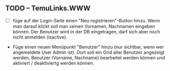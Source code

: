 ## TODO – TemuLinks.WWW

- [ ] füge auf der Login-Seite einen "Neu registrieren"-Button hinzu. Wenn man darauf klickt soll man seinen Vornamen, Nachnamen eingeben können. Der Benutzer wird in der DB eingetragen, darf sich aber noch nicht anmelden (isactive).
- Füge einen neuen Menüpunkt "Benutzer" hinzu (nur sichtbar, wenn wer angemeldete User Admin ist). Dort soll ein Grid aller Benutzer angezeigt werden, Benutzer (Vorname, Nachname) bearbeitet werden können und aktiviert / deaktiviertg werden können.
